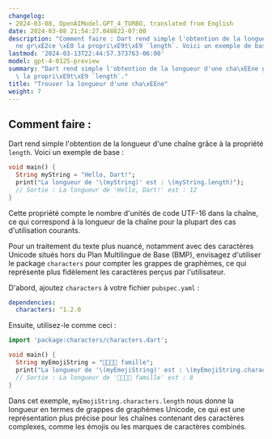 ```yaml
---
changelog:
- 2024-03-08, OpenAIModel.GPT_4_TURBO, translated from English
date: 2024-03-08 21:54:27.048822-07:00
description: "Comment faire : Dart rend simple l'obtention de la longueur d'une cha\xEE\
  ne gr\xE2ce \xE0 la propri\xE9t\xE9 `length`. Voici un exemple de base ."
lastmod: '2024-03-13T22:44:57.373763-06:00'
model: gpt-4-0125-preview
summary: "Dart rend simple l'obtention de la longueur d'une cha\xEEne gr\xE2ce \xE0\
  \ la propri\xE9t\xE9 `length`."
title: "Trouver la longueur d'une cha\xEEne"
weight: 7
---
```


## Comment faire :
Dart rend simple l'obtention de la longueur d'une chaîne grâce à la propriété `length`. Voici un exemple de base :

```dart
void main() {
  String myString = "Hello, Dart!";
  print("La longueur de '\(myString)' est : \(myString.length)");
  // Sortie : La longueur de 'Hello, Dart!' est : 12
}
```
Cette propriété compte le nombre d'unités de code UTF-16 dans la chaîne, ce qui correspond à la longueur de la chaîne pour la plupart des cas d'utilisation courants.

Pour un traitement du texte plus nuancé, notamment avec des caractères Unicode situés hors du Plan Multilingue de Base (BMP), envisagez d'utiliser le package `characters` pour compter les grappes de graphèmes, ce qui représente plus fidèlement les caractères perçus par l'utilisateur.

D'abord, ajoutez `characters` à votre fichier `pubspec.yaml` :

```yaml
dependencies:
  characters: ^1.2.0
```

Ensuite, utilisez-le comme ceci :

```dart
import 'package:characters/characters.dart';

void main() {
  String myEmojiString = "👨‍👩‍👧‍👦 famille";
  print("La longueur de '\(myEmojiString)' est : \(myEmojiString.characters.length)");
  // Sortie : La longueur de '👨‍👩‍👧‍👦 famille' est : 8
}
```

Dans cet exemple, `myEmojiString.characters.length` nous donne la longueur en termes de grappes de graphèmes Unicode, ce qui est une représentation plus précise pour les chaînes contenant des caractères complexes, comme les émojis ou les marques de caractères combinés.

